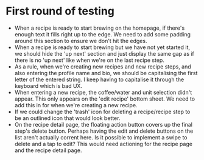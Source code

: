 # First round of testing 
- When a recipe is ready to start brewing on the homepage, if there's enough text it fills right up to the edge. We need to add some padding around this section to ensure we don't hit the edges.
- When a recipe is ready to start brewing but we have not yet started it, we should hide the 'up next' section and just display the same gap as if there is no 'up next' like when we're on the last recipe step.
- As a rule, when we're creating new recipes and new recipe steps, and also entering the profile name and bio, we should be capitalising the first letter of the entered string. I keep having to capitalise it through the keyboard which is bad UX. 
- When entering a new recipe, the coffee/water and unit selection didn't appear. This only appears on the 'edit recipe' bottom sheet. We need to add this in for when we're creating a new recipe. 
- If we could change the 'trash' icon for deleting a recipe/recipe step to be an outlined icon that would look better. 
- On the recipe detail page, the floating action button covers up the final step's delete button. Perhaps having the edit and delete buttons on the list aren't actually corrent here. Is it possible to implement a swipe to delete and a tap to edit? This would need actioning for the recipe page and the recipe detail page.